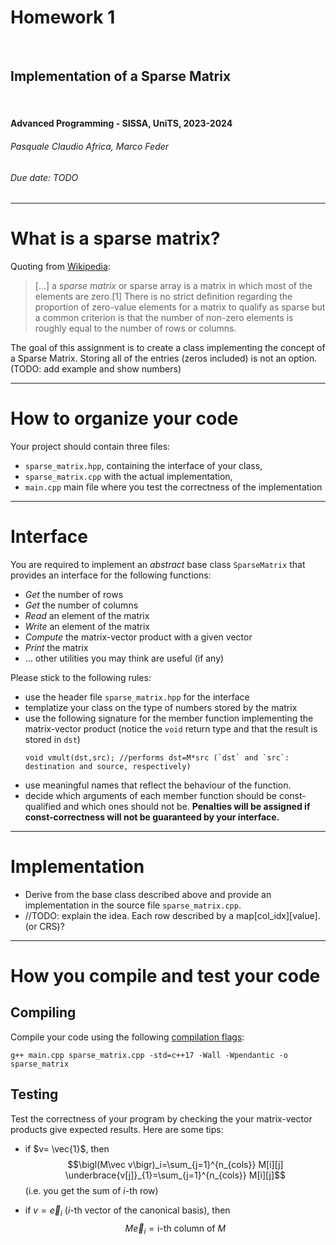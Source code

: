 <!--
title: Lecture 02
paginate: true

_class: titlepage
-->

# Homework 1
<br>

## Implementation of a Sparse Matrix
<br>

#### Advanced Programming - SISSA, UniTS, 2023-2024

###### Pasquale Claudio Africa, Marco Feder

###### Due date: TODO

---

<!--
_class: green
-->

# What is a sparse matrix?

Quoting from [Wikipedia](https://en.wikipedia.org/wiki/Sparse_matrix):

> [...] a *sparse matrix* or sparse array is a matrix in which most of the elements are zero.[1] There is no strict definition regarding the proportion of zero-value elements for a matrix to qualify as sparse but a common criterion is that the number of non-zero elements is roughly equal to the number of rows or columns. 

The goal of this assignment is to create a class implementing the concept of a Sparse Matrix. Storing all of the entries (zeros included) is not an option. (TODO: add example and show numbers)

---

# How to organize your code
Your project should contain three files:
- `sparse_matrix.hpp`, containing the interface of your class,
- `sparse_matrix.cpp` with the actual implementation,
- `main.cpp` main file where you test the correctness of the implementation

---

# Interface

You are required to implement an *abstract* base class `SparseMatrix` that provides an interface for the following functions:

- *Get* the number of rows
- *Get* the number of columns
- *Read* an element of the matrix
- *Write* an element of the matrix
- *Compute* the matrix-vector product with a given vector
- *Print* the matrix
- ... other utilities you may think are useful (if any)

Please stick to the following rules:

- use the header file `sparse_matrix.hpp` for the interface
- templatize your class on the type of numbers stored by the matrix
- use the following signature for the member function implementing the matrix-vector product (notice the `void` return type and that the result is stored in `dst`)
  ```C+++
  void vmult(dst,src); //performs dst=M*src (`dst` and `src`: destination and source, respectively)
  ```
- use meaningful names that reflect the behaviour of the function.
- decide which arguments of each member function should be const-qualified and which ones should not be.
**Penalties will be assigned if const-correctness will not be guaranteed by your interface.**

---

# Implementation
- Derive from the base class described above and provide an implementation in the source file `sparse_matrix.cpp`.
- //TODO: explain the idea. Each row described by a map[col_idx][value]. (or CRS)?

---

# How you compile and test your code

## Compiling
Compile your code using the following [compilation flags](https://gcc.gnu.org/onlinedocs/gcc/Warning-Options.html): 

  `g++ main.cpp sparse_matrix.cpp -std=c++17 -Wall -Wpendantic -o sparse_matrix`
  

## Testing
Test the correctness of your program by checking the your matrix-vector products give expected results. Here are some tips:
- if $v= \vec{1}$, then $$\bigl(M\vec v\bigr)_i=\sum_{j=1}^{n_{cols}} M[i][j] \underbrace{v[j]}_{1}=\sum_{j=1}^{n_{cols}} M[i][j]$$ (i.e. you get the sum of $i$-th row)

- if $v=\vec e_i$ ($i$-th vector of the canonical basis), then $$M \vec e_i = \text{i-th column of $M$}$$
